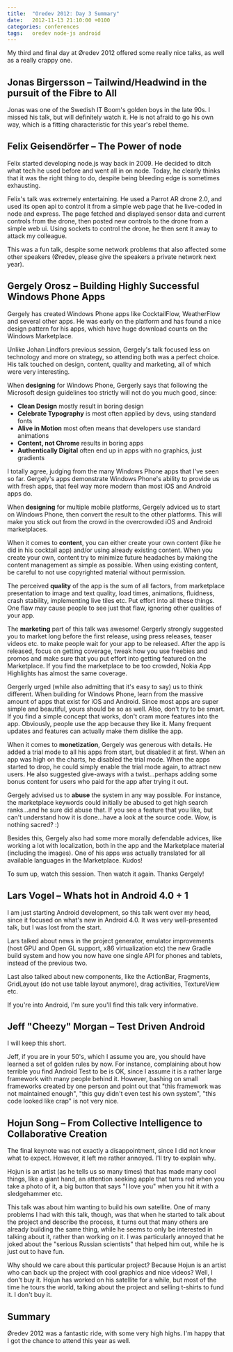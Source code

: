 ```yaml
---
title:  "Oredev 2012: Day 3 Summary"
date: 	2012-11-13 21:10:00 +0100
categories: conferences
tags: 	oredev node-js android
---
```



My third and final day at Øredev 2012 offered some really nice talks, as well as
a really crappy one.


## Jonas Birgersson – Tailwind/Headwind in the pursuit of the Fibre to All

Jonas was one of the Swedish IT Boom's golden boys in the late 90s. I missed his
talk, but will definitely watch it. He is not afraid to go his own way, which is
a fitting characteristic for this year's rebel theme.



## Felix Geisendörfer – The Power of node

Felix started developing node.js way back in 2009. He decided to ditch what tech
he used before and went all in on node. Today, he clearly thinks that it was the
right thing to do, despite being bleeding edge is sometimes exhausting.

Felix's talk was extremely entertaining. He used a Parrot AR drone 2.0, and used
its open api to control it from a simple web page that he live-coded in node and
express. The page fetched and displayed sensor data and current controls from the
drone, then posted new controls to the drone from a simple web ui. Using sockets
to control the drone, he then sent it away to attack my colleague.

This was a fun talk, despite some network problems that also affected some other
speakers (Øredev, please give the speakers a private network next year).



## Gergely Orosz – Building Highly Successful Windows Phone Apps

Gergely has created Windows Phone apps like CocktailFlow, WeatherFlow and several
other apps. He was early on the platform and has found a nice design pattern for
his apps, which have huge download counts on the Windows Marketplace.

Unlike Johan Lindfors previous session, Gergely's talk focused less on technology
and more on strategy, so attending both was a perfect choice. His talk touched on
design, content, quality and marketing, all of which were very interesting.

When **designing** for Windows Phone, Gergerly says that following the Microsoft
design guidelines too strictly will not do you much good, since:

* **Clean Design** mostly result in boring design
* **Celebrate Typography** is most often applied by devs, using standard fonts
* **Alive in Motion** most often means that developers use standard animations
* **Content, not Chrome** results in boring apps
* **Authentically Digital** often end up in apps with no graphics, just gradients

I totally agree, judging from the many Windows Phone apps that I've seen so far.
Gergely's apps demonstrate Windows Phone's ability to provide us with fresh apps,
that feel way more modern than most iOS and Android apps do.

When **designing** for multiple mobile platforms, Gergely adviced us to start on
Windows Phone, then convert the result to the other platforms. This will make you
stick out from the crowd in the overcrowded iOS and Android marketplaces.

When it comes to **content**, you can either create your own content (like he did
in his cocktail app) and/or using already existing content. When you create your
own, content try to minimize future headaches by making the content management as
simple as possible. When using existing content, be careful to not use copyrighted
material without permission.

The perceived **quality** of the app is the sum of all factors, from marketplace
presentation to image and text quality, load times, animations, fluidness, crash
stability, implementing live tiles etc. Put effort into all these things. One
flaw may cause people to see just that flaw, ignoring other qualities of your app.

The **marketing** part of this talk was awesome! Gergerly strongly suggested you
to market long before the first release, using press releases, teaser videos etc.
to make people wait for your app to be released. After the app is released, focus
on getting coverage, tweak how you use freebies and promos and make sure that you
put effort into getting featured on the Marketplace. If you find the marketplace
to be too crowded, Nokia App Highlights has almost the same coverage.

Gergerly urged (while also admitting that it's easy to say) us to think different.
When building for Windows Phone, learn from the massive amount of apps that exist
for iOS and Android. Since most apps are super simple and beautiful, yours should
be so as well. Also, don't try to be smart. If you find a simple concept that works,
don't cram more features into the app. Obviously, people use the app because they
like it. Many frequent updates and features can actually make them dislike the app.

When it comes to **monetization**, Gergely was generous with details. He added a
trial mode to all his apps from start, but disabled it at first. When an app was
high on the charts, he disabled the trial mode. When the apps started to drop, he
could simply enable the trial mode again, to attract new users. He also suggested
give-aways with a twist...perhaps adding some bonus content for users who paid for
the app after trying it out.

Gergely advised us to **abuse** the system in any way possible. For instance, the
marketplace keywords could initially be abused to get high search ranks...and he
sure did abuse that. If you see a feature that you like, but can't understand how
it is done...have a look at the source code. Wow, is nothing sacred? :)

Besides this, Gergely also had some more morally defendable advices, like working
a lot with localization, both in the app and the Marketplace material (including
the images). One of his apps was actually translated for all available languages
in the Marketplace. Kudos!

To sum up, watch this session. Then watch it again. Thanks Gergely!



## Lars Vogel – Whats hot in Android 4.0 + 1

I am just starting Android development, so this talk went over my head, since it
focused on what's new in Android 4.0. It was very well-presented talk, but I was
lost from the start.

Lars talked about news in the project generator, emulator improvements (host GPU
and Open GL support, x86 virtualization etc) the new Gradle build system and how
you now have one single API for phones and tablets, instead of the previous two.

Last also talked about new components, like the ActionBar, Fragments, GridLayout
(do not use table layout anymore), drag activities, TextureView etc.

If you're into Android, I'm sure you'll find this talk very informative.



## Jeff "Cheezy" Morgan – Test Driven Android

I will keep this short.

Jeff, if you are in your 50's, which I assume you are, you should have learned a
set of golden rules by now. For instance, complaining about how terrible you find
Android Test to be is OK, since I assume it is a rather large framework with many
people behind it. However, bashing on small frameworks created by one person and
point out that "this framework was not maintained enough", "this guy didn't even
test his own system", "this code looked like crap" is not very nice.



## Hojun Song – From Collective Intelligence to Collaborative Creation

The final keynote was not exactly a disappointment, since I did not know what to
expect. However, it left me rather annoyed. I'll try to explain why.

Hojun is an artist (as he tells us so many times) that has made many cool things,
like a giant hand, an attention seeking apple that turns red when you take a photo
of it, a big button that says "I love you" when you hit it with a sledgehammer etc.

This talk was about him wanting to build his own satellite. One of many problems
I had with this talk, though, was that when he started to talk about the project
and describe the process, it turns out that many others are already building the
same thing, while he seems to only be interested in talking about it, rather than
working on it. I was particularly annoyed that he joked about the "serious Russian
scientists" that helped him out, while he is just out to have fun.

Why should we care about this particular project? Because Hojun is an artist who
can back up the project with cool graphics and nice videos? Well, I don't buy it.
Hojun has worked on his satellite for a while, but most of the time he tours the
world, talking about the project and selling t-shirts to fund it. I don't buy it.


## Summary

Øredev 2012 was a fantastic ride, with some very high highs. I'm happy that I got
the chance to attend this year as well.



